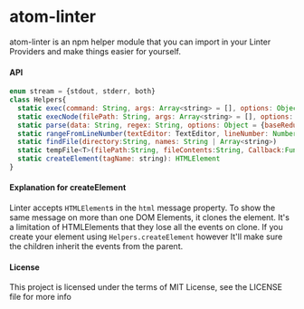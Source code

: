 atom-linter
===========

atom-linter is an npm helper module that you can import in your Linter Providers
and make things easier for yourself.

#### API

```js
enum stream = {stdout, stderr, both}
class Helpers{
  static exec(command: String, args: Array<string> = [], options: Object = {stream: 'stdout'})
  static execNode(filePath: String, args: Array<string> = [], options: Object = {stream: 'stdout'})
  static parse(data: String, regex: String, options: Object = {baseReduction: 1, flags: ""})
  static rangeFromLineNumber(textEditor: TextEditor, lineNumber: Number):Range
  static findFile(directory:String, names: String | Array<string>)
  static tempFile<T>(filePath:String, fileContents:String, Callback:Function<T>):Promise<T>
  static createElement(tagName: string): HTMLElement
}
```

#### Explanation for createElement

Linter accepts `HTMLElement`s in the `html` message property. To show the same message on more
than one DOM Elements, it clones the element. It's a limitation of HTMLElements that they
lose all the events on clone. If you create your element using `Helpers.createElement` however
It'll make sure the children inherit the events from the parent.

#### License

This project is licensed under the terms of MIT License, see the LICENSE file for more info
